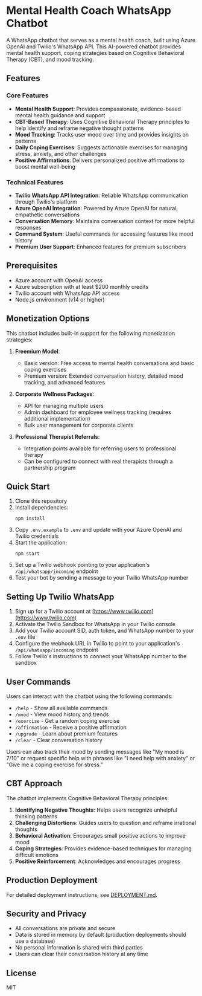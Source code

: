 # Mental Health Coach WhatsApp Chatbot

A WhatsApp chatbot that serves as a mental health coach, built using Azure OpenAI and Twilio's WhatsApp API. This AI-powered chatbot provides mental health support, coping strategies based on Cognitive Behavioral Therapy (CBT), and mood tracking.

## Features

### Core Features
- **Mental Health Support**: Provides compassionate, evidence-based mental health guidance and support
- **CBT-Based Therapy**: Uses Cognitive Behavioral Therapy principles to help identify and reframe negative thought patterns
- **Mood Tracking**: Tracks user mood over time and provides insights on patterns
- **Daily Coping Exercises**: Suggests actionable exercises for managing stress, anxiety, and other challenges
- **Positive Affirmations**: Delivers personalized positive affirmations to boost mental well-being

### Technical Features
- **Twilio WhatsApp API Integration**: Reliable WhatsApp communication through Twilio's platform
- **Azure OpenAI Integration**: Powered by Azure OpenAI for natural, empathetic conversations
- **Conversation Memory**: Maintains conversation context for more helpful responses
- **Command System**: Useful commands for accessing features like mood history
- **Premium User Support**: Enhanced features for premium subscribers

## Prerequisites

- Azure account with OpenAI access
- Azure subscription with at least $200 monthly credits
- Twilio account with WhatsApp API access
- Node.js environment (v14 or higher)

## Monetization Options

This chatbot includes built-in support for the following monetization strategies:

1. **Freemium Model**:
   - Basic version: Free access to mental health conversations and basic coping exercises
   - Premium version: Extended conversation history, detailed mood tracking, and advanced features

2. **Corporate Wellness Packages**:
   - API for managing multiple users
   - Admin dashboard for employee wellness tracking (requires additional implementation)
   - Bulk user management for corporate clients

3. **Professional Therapist Referrals**:
   - Integration points available for referring users to professional therapy
   - Can be configured to connect with real therapists through a partnership program

## Quick Start

1. Clone this repository
2. Install dependencies:
   ```
   npm install
   ```
3. Copy `.env.example` to `.env` and update with your Azure OpenAI and Twilio credentials
4. Start the application:
   ```
   npm start
   ```
5. Set up a Twilio webhook pointing to your application's `/api/whatsapp/incoming` endpoint
6. Test your bot by sending a message to your Twilio WhatsApp number

## Setting Up Twilio WhatsApp

1. Sign up for a Twilio account at [https://www.twilio.com](https://www.twilio.com)
2. Activate the Twilio Sandbox for WhatsApp in your Twilio console
3. Add your Twilio account SID, auth token, and WhatsApp number to your `.env` file
4. Configure the webhook URL in Twilio to point to your application's `/api/whatsapp/incoming` endpoint
5. Follow Twilio's instructions to connect your WhatsApp number to the sandbox

## User Commands

Users can interact with the chatbot using the following commands:

- `/help` - Show all available commands
- `/mood` - View mood history and trends
- `/exercise` - Get a random coping exercise
- `/affirmation` - Receive a positive affirmation
- `/upgrade` - Learn about premium features
- `/clear` - Clear conversation history

Users can also track their mood by sending messages like "My mood is 7/10" or request specific help with phrases like "I need help with anxiety" or "Give me a coping exercise for stress."

## CBT Approach

The chatbot implements Cognitive Behavioral Therapy principles:

1. **Identifying Negative Thoughts**: Helps users recognize unhelpful thinking patterns
2. **Challenging Distortions**: Guides users to question and reframe irrational thoughts
3. **Behavioral Activation**: Encourages small positive actions to improve mood
4. **Coping Strategies**: Provides evidence-based techniques for managing difficult emotions
5. **Positive Reinforcement**: Acknowledges and encourages progress

## Production Deployment

For detailed deployment instructions, see [DEPLOYMENT.md](DEPLOYMENT.md).

## Security and Privacy

- All conversations are private and secure
- Data is stored in memory by default (production deployments should use a database)
- No personal information is shared with third parties
- Users can clear their conversation history at any time

## License

MIT 